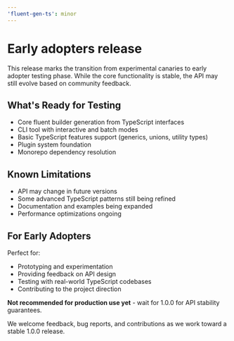 ```yaml
---
'fluent-gen-ts': minor
---
```


# Early adopters release

This release marks the transition from experimental canaries to early adopter
testing phase. While the core functionality is stable, the API may still evolve
based on community feedback.

## What's Ready for Testing

- Core fluent builder generation from TypeScript interfaces
- CLI tool with interactive and batch modes
- Basic TypeScript features support (generics, unions, utility types)
- Plugin system foundation
- Monorepo dependency resolution

## Known Limitations

- API may change in future versions
- Some advanced TypeScript patterns still being refined
- Documentation and examples being expanded
- Performance optimizations ongoing

## For Early Adopters

Perfect for:

- Prototyping and experimentation
- Providing feedback on API design
- Testing with real-world TypeScript codebases
- Contributing to the project direction

**Not recommended for production use yet** - wait for 1.0.0 for API stability
guarantees.

We welcome feedback, bug reports, and contributions as we work toward a stable
1.0.0 release.
